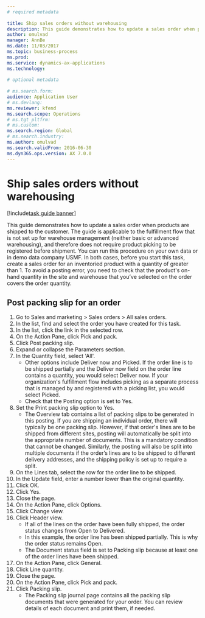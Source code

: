 ```yaml
--- 
# required metadata 
 
title: Ship sales orders without warehousing
description: This guide demonstrates how to update a sales order when products are shipped to the customer. 
author: omulvad
manager: AnnBe 
ms.date: 11/03/2017
ms.topic: business-process 
ms.prod:  
ms.service: dynamics-ax-applications 
ms.technology:  
 
# optional metadata 
 
# ms.search.form:   
audience: Application User 
# ms.devlang:  
ms.reviewer: kfend
ms.search.scope: Operations 
# ms.tgt_pltfrm:  
# ms.custom:  
ms.search.region: Global
# ms.search.industry: 
ms.author: omulvad
ms.search.validFrom: 2016-06-30 
ms.dyn365.ops.version: AX 7.0.0 
---
```

# Ship sales orders without warehousing

[!include[task guide banner](../../includes/task-guide-banner.md)]

This guide demonstrates how to update a sales order when products are shipped to the customer. The guide is applicable to the fulfillment flow that is not set up for warehouse management (neither basic or advanced warehousing), and therefore does not require product picking to be registered before shipment. You can run this procedure on your own data or in demo data company USMF. In both cases, before you start this task, create a sales order for an inventoried product with a quantity of greater than 1. To avoid a posting error, you need to check that the product's on-hand quantity in the site and warehouse that you’ve selected on the order covers the order quantity.


## Post packing slip for an order
1. Go to Sales and marketing > Sales orders > All sales orders.
2. In the list, find and select the order you have created for this task.
3. In the list, click the link in the selected row.
4. On the Action Pane, click Pick and pack.
5. Click Post packing slip.
6. Expand or collapse the Parameters section.
7. In the Quantity field, select 'All'.
    * Other options include Deliver now and Picked. If the order line is to be shipped partially and the Deliver now field on the order line contains a quantity, you would select Deliver now. If your organization's fulfillment flow includes picking as a separate process that is managed by and registered with a picking list, you would select Picked.  
    * Check that the Posting option is set to Yes.  
8. Set the Print packing slip option to Yes.
    * The Overview tab contains a list of packing slips to be generated in this posting. If you are shipping an individual order, there will typically be one packing slip. However, if that order's lines are to be shipped from different sites, posting will automatically be split into the appropriate number of documents. This is a mandatory condition that cannot be changed. Similarly, the posting will also be split into multiple documents if the order’s lines are to be shipped to different delivery addresses, and the shipping policy is set up to require a split.  
9. On the Lines tab, select the row for the order line to be shipped.
10. In the Update field, enter a number lower than the original quantity.
11. Click OK.
12. Click Yes.
13. Close the page.
14. On the Action Pane, click Options.
15. Click Change view.
16. Click Header view.
    * If all of the lines on the order have been fully shipped, the order status changes from Open to Delivered.  
    * In this example, the order line has been shipped partially. This is why the order status remains Open.     
    * The Document status field is set to Packing slip because at least one of the order lines have been shipped.  
17. On the Action Pane, click General.
18. Click Line quantity.
19. Close the page.
20. On the Action Pane, click Pick and pack.
21. Click Packing slip.
    * The Packing slip journal page contains all the packing slip documents that were generated for your order. You can review details of each document and print them, if needed.  

